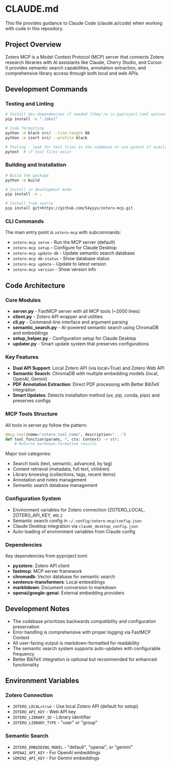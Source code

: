 # CLAUDE.md

This file provides guidance to Claude Code (claude.ai/code) when working with code in this repository.

## Project Overview

Zotero MCP is a Model Context Protocol (MCP) server that connects Zotero research libraries with AI assistants like Claude, Cherry Studio, and Cursor. It provides semantic search capabilities, annotation extraction, and comprehensive library access through both local and web APIs.

## Development Commands

### Testing and Linting
```bash
# Install dev dependencies if needed (they're in pyproject.toml optional-dependencies)
pip install -e ".[dev]"

# Code formatting
python -m black src/ --line-length 88
python -m isort src/ --profile black

# Testing - look for test files in the codebase or use pytest if available
pytest  # if test files exist
```

### Building and Installation
```bash
# Build the package
python -m build

# Install in development mode
pip install -e .

# Install from source
pip install git+https://github.com/54yyyu/zotero-mcp.git
```

### CLI Commands
The main entry point is `zotero-mcp` with subcommands:
- `zotero-mcp serve` - Run the MCP server (default)
- `zotero-mcp setup` - Configure for Claude Desktop
- `zotero-mcp update-db` - Update semantic search database
- `zotero-mcp db-status` - Show database status
- `zotero-mcp update` - Update to latest version
- `zotero-mcp version` - Show version info

## Code Architecture

### Core Modules
- **server.py** - FastMCP server with all MCP tools (~2000 lines)
- **client.py** - Zotero API wrapper and utilities
- **cli.py** - Command-line interface and argument parsing
- **semantic_search.py** - AI-powered semantic search using ChromaDB and embeddings
- **setup_helper.py** - Configuration setup for Claude Desktop
- **updater.py** - Smart update system that preserves configurations

### Key Features
- **Dual API Support**: Local Zotero API (via local=True) and Zotero Web API
- **Semantic Search**: ChromaDB with multiple embedding models (local, OpenAI, Gemini)
- **PDF Annotation Extraction**: Direct PDF processing with Better BibTeX integration
- **Smart Updates**: Detects installation method (uv, pip, conda, pipx) and preserves configs

### MCP Tools Structure
All tools in server.py follow the pattern:
```python
@mcp.tool(name="zotero_tool_name", description="...")
def tool_function(params, *, ctx: Context) -> str:
    # Returns markdown-formatted results
```

Major tool categories:
- Search tools (text, semantic, advanced, by tag)
- Content retrieval (metadata, full text, children)
- Library browsing (collections, tags, recent items)
- Annotation and notes management
- Semantic search database management

### Configuration System
- Environment variables for Zotero connection (ZOTERO_LOCAL, ZOTERO_API_KEY, etc.)
- Semantic search config in `~/.config/zotero-mcp/config.json`
- Claude Desktop integration via `claude_desktop_config.json`
- Auto-loading of environment variables from Claude config

### Dependencies
Key dependencies from pyproject.toml:
- **pyzotero**: Zotero API client
- **fastmcp**: MCP server framework
- **chromadb**: Vector database for semantic search
- **sentence-transformers**: Local embeddings
- **markitdown**: Document conversion to markdown
- **openai/google-genai**: External embedding providers

## Development Notes

- The codebase prioritizes backwards compatibility and configuration preservation
- Error handling is comprehensive with proper logging via FastMCP Context
- All user-facing output is markdown-formatted for readability
- The semantic search system supports auto-updates with configurable frequency
- Better BibTeX integration is optional but recommended for enhanced functionality

## Environment Variables

### Zotero Connection
- `ZOTERO_LOCAL=true` - Use local Zotero API (default for setup)
- `ZOTERO_API_KEY` - Web API key
- `ZOTERO_LIBRARY_ID` - Library identifier
- `ZOTERO_LIBRARY_TYPE` - "user" or "group"

### Semantic Search
- `ZOTERO_EMBEDDING_MODEL` - "default", "openai", or "gemini"
- `OPENAI_API_KEY` - For OpenAI embeddings
- `GEMINI_API_KEY` - For Gemini embeddings